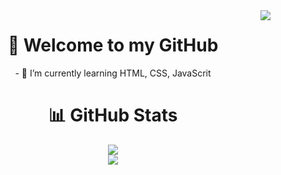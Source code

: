 <img align="right" src="https://visitor-badge.laobi.icu/badge?page_id=jwenjian.visitor-badge" />

<h1 align="center"> 👋 Welcome to my GitHub </h1>
<p align="center"> - 🌱 I’m currently learning HTML, CSS, JavaScrit </p>

<h1 align="center"> 📊 GitHub Stats </h1>  

<div align="center">
  <img src="https://github-readme-stats.vercel.app/api?username=IndieMasco&theme=vue-dark&show_icons=true&hide_border=true&count_private=true" />
</div>
<div align="center">
<img src="https://github-readme-stats.vercel.app/api/top-langs/?username=IndieMasco&theme=vue-dark&show_icons=true&hide_border=true&layout=compact" />
</div>


  
<!--
**IndieMasco/IndieMasco** is a ✨ _special_ ✨ repository because its `README.md` (this file) appears on your GitHub profile.

Here are some ideas to get you started:

- 🔭 I’m currently working on ...
- 🌱 I’m currently learning ...
- 👯 I’m looking to collaborate on ...
- 🤔 I’m looking for help with ...
- 💬 Ask me about ...
- 📫 How to reach me: ...
- 😄 Pronouns: ...
- ⚡ Fun fact: ...
-->
